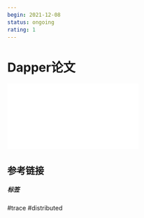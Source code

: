 ```yaml
---
begin: 2021-12-08
status: ongoing
rating: 1
---
```


# Dapper论文

![](image/Dapper.pdf)

## 参考链接


##### 标签
#trace #distributed 